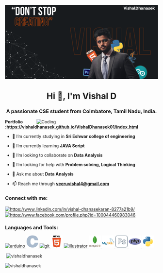 <img align="center" src="https://raw.githubusercontent.com/VishalDhanasek/VishalDhanasek/main/Artboard 1 (4).png"/>
<h1 align="center">Hi 👋, I'm Vishal D</h1>
<h3 align="center">A passionate CSE student from Coimbatore, Tamil Nadu, India.</h3>
<img align="right" alt="Coding" width="400" src="https://cdn.dribbble.com/users/2646423/screenshots/5507196/computer.gif">

<b>Portfolio :</b>**https://vishaldhanasek.github.io/VishalDhanasek01/index.html**

- 🔭 I’m currently studying in **Sri Eshwar college of engineering**

- 🌱 I’m currently learning **JAVA Script**

- 👯 I’m looking to collaborate on **Data Analysis**

- 🤝 I’m looking for help with **Problem solving, Logical Thinking**

- 💬 Ask me about **Data Analysis**

- 📫 Reach me through **veeruvishal4@gmail.com**


<h3 align="left">Connect with me:</h3>
<p align="left">
<a href="https://www.linkedin.com/in/vishal-dhanasekaran-8277a21b9/" target="blank"><img align="center" src="https://cdn.jsdelivr.net/npm/simple-icons@3.0.1/icons/linkedin.svg" alt="https://www.linkedin.com/in/vishal-dhanasekaran-8277a21b9/" height="30" width="40" /></a>
<a href="https://www.facebook.com/profile.php?id=100044460983046" target="blank"><img align="center" src="https://cdn.jsdelivr.net/npm/simple-icons@3.0.1/icons/facebook.svg" alt="https://www.facebook.com/profile.php?id=100044460983046" height="30" width="40" /></a>
</p>

<h3 align="left">Languages and Tools:</h3>
<p align="left"> <a href="https://www.arduino.cc/" target="_blank"> <img src="https://cdn.worldvectorlogo.com/logos/arduino-1.svg" alt="arduino" width="40" height="40"/> </a> <a href="https://www.cprogramming.com/" target="_blank"> <img src="https://raw.githubusercontent.com/devicons/devicon/master/icons/c/c-original.svg" alt="c" width="40" height="40"/> </a> <a href="https://git-scm.com/" target="_blank"> <img src="https://www.vectorlogo.zone/logos/git-scm/git-scm-icon.svg" alt="git" width="40" height="40"/> </a> <a href="https://www.w3.org/html/" target="_blank"> <img src="https://raw.githubusercontent.com/devicons/devicon/master/icons/html5/html5-original-wordmark.svg" alt="html5" width="40" height="40"/> </a> <a href="https://www.adobe.com/in/products/illustrator.html" target="_blank"> <img src="https://www.vectorlogo.zone/logos/adobe_illustrator/adobe_illustrator-icon.svg" alt="illustrator" width="40" height="40"/> </a> <a href="https://www.mongodb.com/" target="_blank"> <img src="https://raw.githubusercontent.com/devicons/devicon/master/icons/mongodb/mongodb-original-wordmark.svg" alt="mongodb" width="40" height="40"/> </a> <a href="https://www.mysql.com/" target="_blank"> <img src="https://raw.githubusercontent.com/devicons/devicon/master/icons/mysql/mysql-original-wordmark.svg" alt="mysql" width="40" height="40"/> </a> <a href="https://www.photoshop.com/en" target="_blank"> <img src="https://raw.githubusercontent.com/devicons/devicon/master/icons/photoshop/photoshop-line.svg" alt="photoshop" width="40" height="40"/> </a> <a href="https://www.php.net" target="_blank"> <img src="https://raw.githubusercontent.com/devicons/devicon/master/icons/php/php-original.svg" alt="php" width="40" height="40"/> </a> <a href="https://www.python.org" target="_blank"> <img src="https://raw.githubusercontent.com/devicons/devicon/master/icons/python/python-original.svg" alt="python" width="40" height="40"/> </a> </p>

<p>&nbsp;<img align="center" src="https://github-readme-stats.vercel.app/api?username=vishaldhanasek&show_icons=true&locale=en" alt="vishaldhanasek" /></p>

<p><img align="center" src="https://github-readme-streak-stats.herokuapp.com/?user=vishaldhanasek&" alt="vishaldhanasek" /></p>

